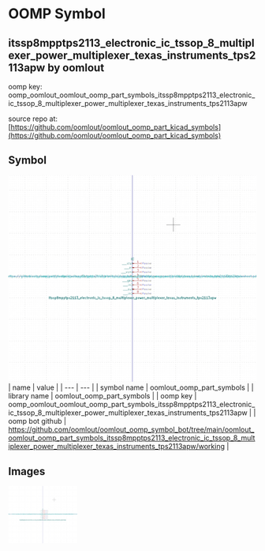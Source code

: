 # OOMP Symbol  
## itssp8mpptps2113_electronic_ic_tssop_8_multiplexer_power_multiplexer_texas_instruments_tps2113apw  by oomlout  
  
oomp key: oomp_oomlout_oomlout_oomp_part_symbols_itssp8mpptps2113_electronic_ic_tssop_8_multiplexer_power_multiplexer_texas_instruments_tps2113apw  
  
source repo at: [https://github.com/oomlout/oomlout_oomp_part_kicad_symbols](https://github.com/oomlout/oomlout_oomp_part_kicad_symbols)  
## Symbol  
  
[![working.png](working_600.png)](working.png)  
| name | value | 
| --- | --- | 
| symbol name | oomlout_oomp_part_symbols | 
| library name | oomlout_oomp_part_symbols | 
| oomp key | oomp_oomlout_oomlout_oomp_part_symbols_itssp8mpptps2113_electronic_ic_tssop_8_multiplexer_power_multiplexer_texas_instruments_tps2113apw | 
| oomp bot github | https://github.com/oomlout/oomlout_oomp_symbol_bot/tree/main/oomlout_oomlout_oomp_part_symbols_itssp8mpptps2113_electronic_ic_tssop_8_multiplexer_power_multiplexer_texas_instruments_tps2113apw/working | 
## Images  
  
[![working.png](working_140.png)](working.png)  
